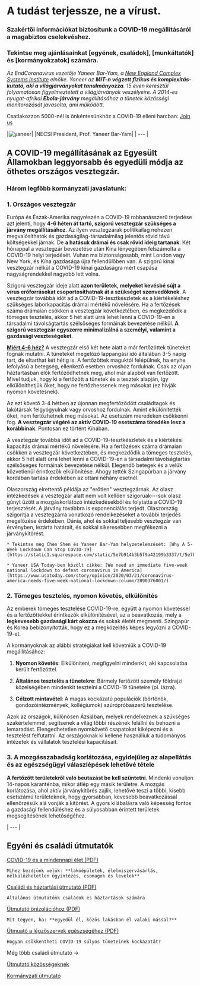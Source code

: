 # A tudást terjessze, ne a vírust.

### Szakértői információkat biztosítunk a COVID-19 megállításáról a  magabiztos cselekvéshez.

### Tekintse meg ajánlásainkat [egyének, családok], [munkáltatók] és [kormányokzatok] számára.

_Az EndCoronavirus vezetője Yaneer Bar-Yam, a [New England Complex Systems Institute](https://necsi.edu) elnöke. Yaneer az **MIT-n végzett fizikus és komplexitás-kutató, aki a világjárványokat tanulmányozza**. 15 éven keresztül folyamatosan figyelmeztetett a világjárványok veszélyeire. A 2014-es nyugat-afrikai **Ebola-járvány** megállításához a tünetek közösségi monitorozását javasolta, ami működött._

Csatlakozzon 5000-nél is önkéntesünkhöz a COVID-19 elleni harcban: [Join us](https://v2.endcoronavirus.org/sign-up/english)

|![yaneer](images/Yaneer.jpg)|
|NECSI President, Prof. Yaneer Bar-Yam|
| --- |

## A COVID-19 megállításának az Egyesült Államokban leggyorsabb és egyedüli módja az öthetes országos vesztegzár.

### Három legfőbb kormányzati javaslatunk:
### 1. Országos vesztegzár

Európa és Észak-Amerika nagyrészén a COVID-19 robbanásszerű terjedése azt jelenti, hogy **4-6 héten át tartó, szigorú vesztegzár szükséges a járvány megállításához**. Az ilyen vesztegzárak politikailag nehezen megvalósíthatók és gazdaságilag-társadalmilag jelentős rövid távú költségekkel járnak. De **a hatásuk drámai és csak rövid ideig tartanak**. Két hónappal a vesztegzár bevezetése után Kína lényegében felszámolta a COVID-19 helyi terjedését. Vuhan ma biztonságosabb, mint London vagy New York, és Kína gazdasága újra fellendülőben van. A szigorú kínai vesztegzár nélkül a COVID-19 kínai gazdaságra mért csapása nagyságrendekkel nagyobb lett volna.

Szigorú vesztegzár ideje alatt **azon területek, melyeket kevésbé sújt a vírus erőforrásokat csoportosíthatnak át a szükséget szenvedőknek**. A vesztegzár továbbá időt ad a COVID-19-tesztkészletek és a kiértékeléshez szükséges laborkapacitás drámai mértékű növelésére. Ha a fertőzések száma drámaian csökken a vesztegzár következtében, és megkezdődik a tömeges tesztelés, akkor 5 hét alatt úrrá lehet lenni a COVID-19-en a társadalmi távolságtartás szélsőséges formáinak bevezetése nélkül. **A szigorú vesztegzár egyszerre minimalizálná a személyi, valamint a gazdasági veszteségeket**. 

[**Miért 4-6 héz?**](https://github.com/necsi/source-translation-text/raw/master/0_english_source/pdf/5weeks_en.pdf) A vesztegzár első két hete alatt a már fertőzöttek tüneteket fognak mutatni. A tüneteket megelőző lappangási idő általában 3-5 napig tart, de eltarthat két hétig is. A fertőzöttek maguktól felépülnek, ha enyhe lefolyású a betegség, ellenkező esetben orvoshoz fordulnak. Csak az olyan háztartásban élők fertőződhetnek meg, ahol már alapból van fertőzött. Mivel tudjuk, hogy ki a fertőzött a tünetek és a tesztek alapján, így elkülöníthetjük őket, hogy ne fertőzhessenek meg másokat (ez hívják nyomon követésnek).

Az ezt követő 3-4 hétben az újonnan megfertőződött családtagok és lakótársak felgyógyulnak vagy orvoshoz fordulnak. Amint elkülönítették őket, nem fertőzhetnek meg másokat. Az esetszám meredeken csökkenni fog. **A vesztegzár végéré az aktív COVID-19 esetszáma töredéke lesz a korábbinak**. Pontosan ez történt Kínában.

A vesztegzár továbbá időt ad a COVID-19-tesztkészletek és a kiértékési kapacitás drámai mértékű növelésére. Ha a fertőzések száma drámaian csökken a vesztegzár következtében, és megkezdődik a tömeges tesztelés, akkor 5 hét alatt úrrá lehet lenni a COVID-19-en a társadalmi távolságtartás szélsőséges formáinak bevezetése nélkül. Elegendő betegek és a velük közvetlenül érintkezők elkülönítése. Ahogy tették Szingapúrban a járvány kordában tartása érdekében az ottani néhány esetnél.

Olaszország elrettentő példája az "erőtlen" vesztegzárnak. Az olasz intézkedések a vesztegzár alatt nem volt kellően szigorúak---sok olasz gúnyt űzött a mozgáskorlátozó intézkedésekből és folytatta a COVID-19 terjesztését. A járvány továbbra is exponenciálás terjedt. Olaszország szigorítja a vesztegzárra vonatkozó rendelkezéseket a további terjedés megelőzése érdekében. Dánia, ahol és sokkal teljesebb vesztegzár van érvényben, lezárta határait, és sokkal sikeresebben megfékezni a járványkitörést.

    * Tekintse meg Chen Shen és Yaneer Bar-Yam helyzetelemzését: [Why A 5-Week Lockdown Can Stop COVID-19](https://static1.squarespace.com/static/5e7b914b3b5f9a42199b3337/t/5e7bae70ed03c045bb9f7bab/1585163896267/5weeks.pdf)

    * Yaneer USA Today-ben közölt cikke: [We need an immediate five-week national lockdown to defeat coronavirus in America](https://www.usatoday.com/story/opinion/2020/03/21/coronavirus-america-needs-five-week-national-lockdown-column/2890376001/)

### 2. Tömeges tesztelés, nyomon követés, elkülönítés

Az emberek tömeges tesztelése COVID-19-re, együtt a nyomon követéssel és a fertőzöttekkel érintkezők elkülönítésével, az a beavatkozás, mely a **legkevesebb gazdasági kárt okozza** és sokak életét megmenti. Szingapúr és Korea bebizonyították, hogy ez a megközelítés képes legyőzni a COVID-19-et.

A kormányoknak az alábbi stratégiákat kell követniük a COVID-19 megállításához:

1. **Nyomon követés**: Elkülöníteni, megfigyelni mindenkit, aki kapcsolatba került fertőzöttel.

2. **Általános tesztelés a tünetekre**: Bármely fertőzött személy földrajzi közelségében mindenkit tesztelni a COVID-19 tüneteire (pl. lázra).

3. **Célzott mintavétel**: A magas kockázatú populációk (börtönök, gondozóintézmények, kollégiumok) szúrópróbaszerű tesztelése.

Azok az országok, különösen Ázsiában, melyek rendelkeznek  a szükséges szakértelemmel, segítsenek a világ többi részének felállni és behozni a lemaradást. Elengedhetetlen nyomkövető csapatokat kiképezni és a tesztelést felfutattni. Az országoknak ki kellene használiuk a tudományos intézetek és vállalatok tesztelési kapacitásait.

### 3. A mozgásszabadság korlátozása, egyidejűleg az alapellátás és az egészségügyi válaszlépések lehetővé tétele

**A fertőzött területekről való beutazást be kell szüntetni**. Mindenki vonuljon 14-napos karanténba, mikor átlép egy másik területre. A mozgás korlátozása, ahol aktív járványkitörés zajlik, lehetővé teszi a többi, kisebb esetszámú területeknek, hogy gyorsabban, kevesebb beavatkozással ellenőrzésük alá vonják a kitörést. A gyors kilábalásra való képesség fontos a gazdasági fellendüléshez és a súlyosabban érintett területek megsegítésének lehetőségéhez.

| --- |

## Egyéni és családi útmutatók

[COVID-19 és a mindennapi élet (PDF)](https://github.com/necsi/source-translation-text/blob/master/0_english_source/pdf/everyday_en.pdf)

    Mihez kezdjünk velük: **lakóépületek, élelmiszervásárlás, nélkülözhetetlen ügyintézés, csomagok és levelek**

[Családi és háztartási útmutató (PDF)](https://github.com/necsi/source-translation-text/blob/master/0_english_source/pdf/family_en.pdf)

    Általános útmutatónk családok és háztartások számára

[Útmutató önizolációhoz (PDF)](https://github.com/necsi/source-translation-text/blob/master/0_english_source/pdf/self_isolation_en.pdf)

    Mit tegyen, ha: **egyedül él, közös lakásban él valaki mással?**

[Útmuató a légzőszervek egészségéhez (PDF)](https://github.com/necsi/source-translation-text/blob/master/0_english_source/pdf/respiratory-health_en.pdf)

    Hogyan csökkentheti COVID-19 súlyos tüneteinek kockázatát?

Még több családi útmutató →

[Útmutató közösségeknek](https://github.com/necsi/source-translation-text/blob/master/0_english_source/pdf/individual_community_government_en.pdf)

[Kormányzati útmutató](https://github.com/necsi/source-translation-text/blob/master/0_english_source/pdf/individual_community_government_en.pdf)
